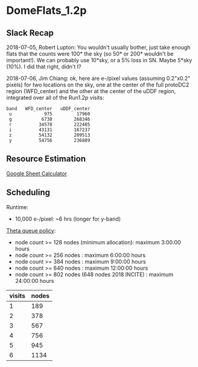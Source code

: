 # DomeFlats_1.2p

## Slack Recap

2018-07-05, Robert Lupton: You wouldn't usually bother, just take enough flats that the counts were 100\* the sky (so 50\* or 200\* wouldn't be important!).   We can probably use 10\*sky, or a 5% loss in SN.  Maybe 5\*sky (10%).  I did that right, didn't I?

2018-07-06, Jim Chiang: ok, here are e-/pixel values (assuming 0.2"x0.2" pixels) for two locations on the sky, one at the center of the full protoDC2 region (WFD_center) and the other at the center of the uDDF region, integrated over all of the Run1.2p visits:

```
band   WFD_center   uDDF_center
 u            975         17960
 g           6738        268346
 r          34578        222485
 i          43131        167237
 z          54132        209513
 y          54756        236889
```

## Resource Estimation

[Google Sheet Calculator](https://docs.google.com/spreadsheets/d/1ZC6ByCW_KctBI0Q6F12gVjzPJs3mzbUTJGJPALKy2qw/edit?usp=sharing)

## Scheduling

Runtime:
* 10,000 e-/pixel: ~6 hrs (longer for y-band)

[Theta queue policy](https://www.alcf.anl.gov/user-guides/job-scheduling-policy-xc40-systems#queues):
* node count >= 128 nodes (minimum  allocation): maximum 3:00:00 hours
* node count >= 256 nodes : maximum 6:00:00 hours
* node count >= 384 nodes : maximum 9:00:00 hours
* node count >= 640 nodes : maximum 12:00:00 hours
* node count >= 802 nodes (648 nodes 2018 INCITE) : maximum 24:00:00 hours

visits | nodes
------ | -----
1 | 189
2 | 378
3 | 567
4 | 756
5 | 945
6 | 1134
